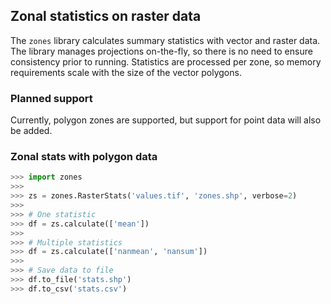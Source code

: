 Zonal statistics on raster data
---

The `zones` library calculates summary statistics with vector and raster data. The library manages projections on-the-fly,
so there is no need to ensure consistency prior to running. Statistics are processed per zone, so memory requirements
scale with the size of the vector polygons. 

### Planned support

Currently, polygon zones are supported, but support for point data will 
also be added.


### Zonal stats with polygon data

```python
>>> import zones
>>>
>>> zs = zones.RasterStats('values.tif', 'zones.shp', verbose=2)
>>>
>>> # One statistic
>>> df = zs.calculate(['mean'])
>>>
>>> # Multiple statistics
>>> df = zs.calculate(['nanmean', 'nansum'])
>>>
>>> # Save data to file
>>> df.to_file('stats.shp')
>>> df.to_csv('stats.csv')
```
